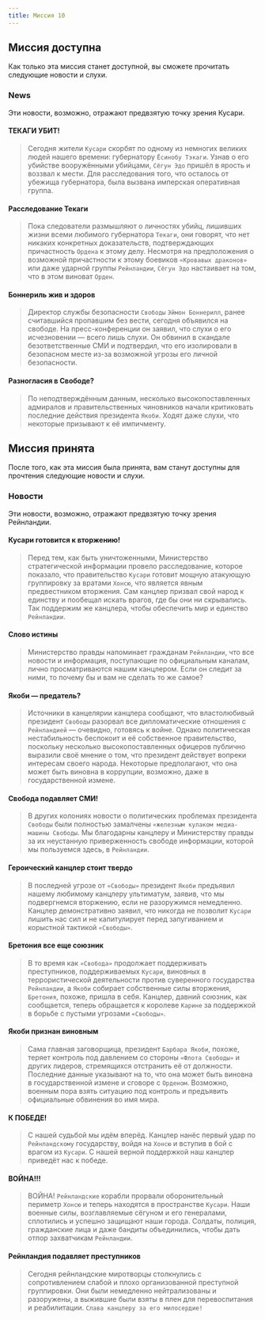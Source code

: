 ```yaml
---
title: Миссия 10
---
```


## Миссия доступна

Как только эта миссия станет доступной, вы сможете прочитать следующие новости и слухи.

### News
Эти новости, возможно, отражают предвзятую точку зрения Кусари.

#### ТЕКАГИ УБИТ!
> Сегодня жители `Кусари` скорбят по одному из немногих великих людей нашего времени: губернатору `Ёсинобу Тэкаги`. Узнав о его убийстве вооружёнными убийцами, `Сёгун Эдо` пришёл в ярость и воззвал к мести. Для расследования того, что осталось от убежища губернатора, была вызвана имперская оперативная группа.

#### Расследование Текаги
> Пока следователи размышляют о личностях убийц, лишивших жизни всеми любимого губернатора `Текаги`, они говорят, что нет никаких конкретных доказательств, подтверждающих причастность `Ордена` к этому делу. Несмотря на предположения о возможной причастности к этому боевиков `«Кровавых драконов»` или даже ударной группы `Рейнландии`, `Сёгун Эдо` настаивает на том, что в этом виноват `Орден`.

#### Боннериль жив и здоров
> Директор службы безопасности `Свободы` `Эймон Боннерилл`, ранее считавшийся пропавшим без вести, сегодня объявился на свободе. На пресс-конференции он заявил, что слухи о его исчезновении — всего лишь слухи. Он обвинил в скандале безответственные СМИ и подтвердил, что его изолировали в безопасном месте из-за возможной угрозы его личной безопасности.

#### Разногласия в Свободе?
> По неподтверждённым данным, несколько высокопоставленных адмиралов и правительственных чиновников начали критиковать последние действия президента `Якоби`. Ходят даже слухи, что некоторые призывают к её импичменту.

## Миссия принята

После того, как эта миссия была принята, вам станут доступны для прочтения следующие новости и слухи.

### Новости
Эти новости, возможно, отражают предвзятую точку зрения Рейнландии.

#### Кусари готовится к вторжению!
> Перед тем, как быть уничтоженными, Министерство стратегической информации провело расследование, которое показало, что правительство `Кусари` готовит мощную атакующую группировку за вратами `Хонсю`, что является явным предвестником вторжения. Сам канцлер призвал свой народ к единству и пообещал искать врагов, где бы они ни скрывались. Так поддержим же канцлера, чтобы обеспечить мир и единство `Рейнландии`.

#### Слово истины
> Министерство правды напоминает гражданам `Рейнландии`, что все новости и информация, поступающие по официальным каналам, лично просматриваются нашим канцлером. Если он следит за ними, то почему бы и вам не сделать то же самое?

#### Якоби — предатель?
> Источники в канцелярии канцлера сообщают, что властолюбивый президент `Свободы` разорвал все дипломатические отношения с `Рейнландией` — очевидно, готовясь к войне. Однако политическая нестабильность беспокоит и её собственное правительство, поскольку несколько высокопоставленных офицеров публично выразили своё мнение о том, что президент действует вопреки интересам своего народа. Некоторые предполагают, что она может быть виновна в коррупции, возможно, даже в государственной измене.

#### Свобода подавляет СМИ!
> В других колониях новости о политических проблемах президента `Свободы` были полностью замалчены `«железным кулаком медиа-машины Свободы`. Мы благодарны канцлеру и Министерству правды за их неустанную приверженность свободе информации, которой мы пользуемся здесь, в `Рейнландии`.

#### Героический канцлер стоит твердо
> В последней угрозе от `«Свободы»` президент `Якоби` предъявил нашему любимому канцлеру ультиматум, заявив, что мы подвергнемся вторжению, если не разоружимся немедленно. Канцлер демонстративно заявил, что никогда не позволит `Кусари` лишить нас сил и не капитулирует перед запугиванием и корыстной тактикой `«Свободы»`.

#### Бретония все еще союзник
> В то время как `«Свобода»` продолжает поддерживать преступников, поддерживаемых `Кусари`, виновных в террористической деятельности против суверенного государства `Рейнландии`, а `Якоби` собирает собственные силы вторжения, `Бретония`, похоже, пришла в себя. Канцлер, давний союзник, как сообщается, теперь обращается к королеве `Карине` за поддержкой в борьбе с пустыми угрозами `«Свободы»`.

#### Якоби признан виновным
> Сама главная заговорщица, президент `Барбара Якоби`, похоже, теряет контроль под давлением со стороны `«Флота Свободы»` и других лидеров, стремящихся отстранить её от должности. Последние данные указывают на то, что она может быть виновна в государственной измене и сговоре с `Орденом`. Возможно, военным пора взять ситуацию под контроль и предъявить официальные обвинения во имя мира.

#### К ПОБЕДЕ!
> С нашей судьбой мы идём вперёд. Канцлер нанёс первый удар по `Рейнландскому` государству, войдя на `Хонсю` и вступив в бой с врагом из `Кусари`. С нашей верной поддержкой наш канцлер приведёт нас к победе.

#### ВОЙНА!!!
> ВОЙНА! `Рейнландские` корабли прорвали оборонительный периметр `Хонсю` и теперь находятся в пространстве `Кусари`. Наши военные силы, возглавляемые сёгуном и его генералами, сплотились и успешно защищают наши города. Солдаты, полиция, гражданские лица и даже бандиты объединились, чтобы дать отпор захватчикам `Рейнландии`.

#### Рейнландия подавляет преступников
> Сегодня рейнландские миротворцы столкнулись с сопротивлением слабой и плохо организованной преступной группировки. Они были немедленно нейтрализованы и разоружены, а выжившие были взяты в плен для перевоспитания и реабилитации. `Слава канцлеру за его милосердие!`
